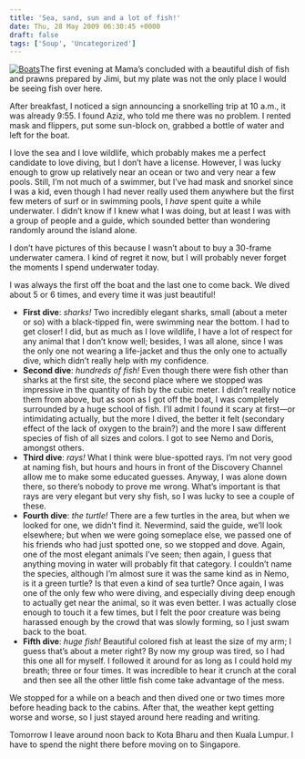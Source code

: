 ```yaml
---
title: 'Sea, sand, sun and a lot of fish!'
date: Thu, 28 May 2009 06:30:45 +0000
draft: false
tags: ['Soup', 'Uncategorized']
---
```


[![Boats](http://farm4.static.flickr.com/3627/3570536480_1051e638f4_m.jpg)](http://www.flickr.com/photos/madd0/3570536480/)The first evening at Mama’s concluded with a beautiful dish of fish and prawns prepared by Jimi, but my plate was not the only place I would be seeing fish over here.

After breakfast, I noticed a sign announcing a snorkelling trip at 10 a.m., it was already 9:55. I found Aziz, who told me there was no problem. I rented mask and flippers, put some sun-block on, grabbed a bottle of water and left for the boat.

I love the sea and I love wildlife, which probably makes me a perfect candidate to love diving, but I don’t have a license. However, I was lucky enough to grow up relatively near an ocean or two and very near a few pools. Still, I’m not much of a swimmer, but I’ve had mask and snorkel since I was a kid, even though I had never really used them anywhere but the first few meters of surf or in swimming pools, I _have_ spent quite a while underwater. I didn’t know if I knew what I was doing, but at least I was with a group of people and a guide, which sounded better than wondering randomly around the island alone.

I don’t have pictures of this because I wasn’t about to buy a 30-frame underwater camera. I kind of regret it now, but I will probably never forget the moments I spend underwater today.

I was always the first off the boat and the last one to come back. We dived about 5 or 6 times, and every time it was just beautiful!

*   **First dive**: _sharks!_ Two incredibly elegant sharks, small (about a meter or so) with a black-tipped fin, were swimming near the bottom. I had to get closer! I did, but as much as I love wildlife, I have a lot of respect for any animal that I don’t know well; besides, I was all alone, since I was the only one not wearing a life-jacket and thus the only one to actually dive, which didn’t really help with my confidence.
*   **Second dive**: _hundreds of fish!_ Even though there were fish other than sharks at the first site, the second place where we stopped was impressive in the quantity of fish by the cubic meter. I didn’t really notice them from above, but as soon as I got off the boat, I was completely surrounded by a huge school of fish. I’ll admit I found it scary at first—or intimidating actually, but the more I dived, the better it felt (secondary effect of the lack of oxygen to the brain?) and the more I saw different species of fish of all sizes and colors. I got to see Nemo and Doris, amongst others.
*   **Third dive**: _rays!_ What I think were blue-spotted rays. I’m not very good at naming fish, but hours and hours in front of the Discovery Channel allow me to make some educated guesses. Anyway, I was alone down there, so there’s nobody to prove me wrong. What’s important is that rays are very elegant but very shy fish, so I was lucky to see a couple of these.
*   **Fourth dive**: _the turtle!_ There are a few turtles in the area, but when we looked for one, we didn’t find it. Nevermind, said the guide, we’ll look elsewhere; but when we were going someplace else, we passed one of his friends who had just spotted one, so we stopped and dove. Again, one of the most elegant animals I’ve seen; then again, I guess that anything moving in water will probably fit that category. I couldn’t name the species, although I’m almost sure it was the same kind as in Nemo, is it a green turtle? Is that even a kind of sea turtle? Once again, I was one of the only few who were diving, and especially diving deep enough to actually get near the animal, so it was even better. I was actually close enough to touch it a few times, but I felt the poor creature was being harassed enough by the crowd that was slowly forming, so I just swam back to the boat.
*   **Fifth dive**: _huge fish!_ Beautiful colored fish at least the size of my arm; I guess that’s about a meter right? By now my group was tired, so I had this one all for myself. I followed it around for as long as I could hold my breath; three or four times. It was incredible to hear it crunch at the coral and then see all the other little fish come take advantage of the mess.

We stopped for a while on a beach and then dived one or two times more before heading back to the cabins. After that, the weather kept getting worse and worse, so I just stayed around here reading and writing.

Tomorrow I leave around noon back to Kota Bharu and then Kuala Lumpur. I have to spend the night there before moving on to Singapore.